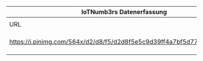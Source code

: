 |IoTNumb3rs Datenerfassung|||||||||||
| ---- | ---- | ---- | ---- | ---- | ---- | ---- | ---- | ---- | ---- | ---- |
||||||||||||
|URL|home_url|filename|device_class|device_count|market_class|market_volume|prognosis_year|publication_year|authorship_class|Dropbox folder|
|https://i.pinimg.com/564x/d2/d8/f5/d2d8f5e5c9d39ff4a7bf5d7746d7b91c.jpg|https://vizworld.com/2015/04/how-wearable-tech-will-change-your-life-infographic/#sthash.uOb13aGd.8FDBkEV4.dpbs|file8_d2d8f5e5c9d39ff4a7bf5d7746d7b91c.jpg|||wearable devices|53000000000|2019|2014|expert|Pattoho/20190101-2100|
